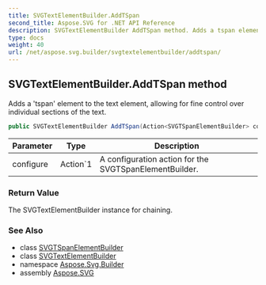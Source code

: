 ```yaml
---
title: SVGTextElementBuilder.AddTSpan
second_title: Aspose.SVG for .NET API Reference
description: SVGTextElementBuilder AddTSpan method. Adds a tspan element to the text element allowing for fine control over individual sections of the text
type: docs
weight: 40
url: /net/aspose.svg.builder/svgtextelementbuilder/addtspan/
---
```

## SVGTextElementBuilder.AddTSpan method

Adds a 'tspan' element to the text element, allowing for fine control over individual sections of the text.

```csharp
public SVGTextElementBuilder AddTSpan(Action<SVGTSpanElementBuilder> configure)
```

| Parameter | Type | Description |
| --- | --- | --- |
| configure | Action`1 | A configuration action for the SVGTSpanElementBuilder. |

### Return Value

The SVGTextElementBuilder instance for chaining.

### See Also

* class [SVGTSpanElementBuilder](../../svgtspanelementbuilder/)
* class [SVGTextElementBuilder](../)
* namespace [Aspose.Svg.Builder](../../../aspose.svg.builder/)
* assembly [Aspose.SVG](../../../)
